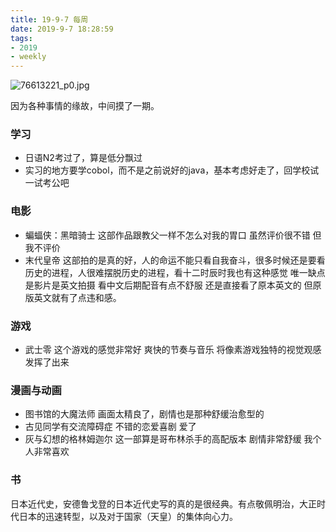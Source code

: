 ```yaml
---
title: 19-9-7 每周
date: 2019-9-7 18:28:59
tags: 
- 2019
- weekly
---
```


![76613221_p0.jpg](https://i.loli.net/2019/09/07/nvGV1wY7Xeb4yMK.jpg)
<!-- more-->
因为各种事情的缘故，中间摸了一期。
### 学习
- 日语N2考过了，算是低分飘过
- 实习的地方要学cobol，而不是之前说好的java，基本考虑好走了，回学校试一试考公吧

### 电影
- 蝙蝠侠：黑暗骑士 这部作品跟教父一样不怎么对我的胃口 虽然评价很不错 但我不评价
- 末代皇帝 这部拍的是真的好，人的命运不能只看自我奋斗，很多时候还是要看历史的进程，人很难摆脱历史的进程，看十二时辰时我也有这种感觉 唯一缺点是影片是英文拍摄 看中文后期配音有点不舒服 还是直接看了原本英文的 但原版英文就有了点违和感。

### 游戏
- 武士零 这个游戏的感觉非常好 爽快的节奏与音乐 将像素游戏独特的视觉观感发挥了出来

### 漫画与动画
- 图书馆的大魔法师 画面太精良了，剧情也是那种舒缓治愈型的
- 古见同学有交流障碍症 不错的恋爱喜剧 爱了
- 灰与幻想的格林姆迦尔 这一部算是哥布林杀手的高配版本 剧情非常舒缓 我个人非常喜欢

### 书
日本近代史，安德鲁戈登的日本近代史写的真的是很经典。有点敬佩明治，大正时代日本的迅速转型，以及对于国家（天皇）的集体向心力。
